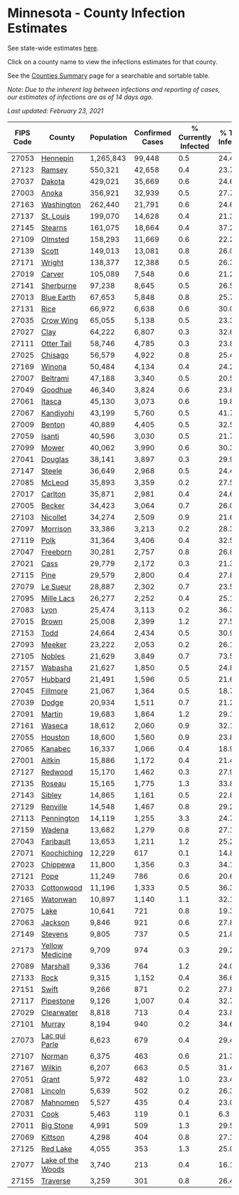 # Minnesota - County Infection Estimates

See state-wide estimates [here](/infections/us-mn).

Click on a county name to view the infections estimates for that county.

See the [Counties Summary](/infections/summary-counties) page for a searchable and sortable table.

*Note: Due to the inherent lag between infections and reporting of cases, our estimates of infections are as of 14 days ago.*

*Last updated: February 23, 2021*

|   FIPS Code |                                 County |   Population |   Confirmed Cases |   % Currently Infected |   % Total Infected |
|-------------|----------------------------------------|--------------|-------------------|------------------------|--------------------|
|       27053 |                   [Hennepin](hennepin) |    1,265,843 |            99,448 |                    0.5 |               24.4 |
|       27123 |                       [Ramsey](ramsey) |      550,321 |            42,658 |                    0.4 |               23.7 |
|       27037 |                       [Dakota](dakota) |      429,021 |            35,669 |                    0.6 |               24.6 |
|       27003 |                         [Anoka](anoka) |      356,921 |            32,939 |                    0.5 |               27.7 |
|       27163 |               [Washington](washington) |      262,440 |            21,791 |                    0.6 |               24.6 |
|       27137 |                 [St. Louis](st.-louis) |      199,070 |            14,628 |                    0.4 |               21.3 |
|       27145 |                     [Stearns](stearns) |      161,075 |            18,664 |                    0.4 |               37.2 |
|       27109 |                     [Olmsted](olmsted) |      158,293 |            11,669 |                    0.6 |               22.2 |
|       27139 |                         [Scott](scott) |      149,013 |            13,081 |                    0.8 |               26.0 |
|       27171 |                       [Wright](wright) |      138,377 |            12,388 |                    0.5 |               26.3 |
|       27019 |                       [Carver](carver) |      105,089 |             7,548 |                    0.6 |               21.2 |
|       27141 |                 [Sherburne](sherburne) |       97,238 |             8,645 |                    0.5 |               26.5 |
|       27013 |               [Blue Earth](blue-earth) |       67,653 |             5,848 |                    0.8 |               25.7 |
|       27131 |                           [Rice](rice) |       66,972 |             6,638 |                    0.6 |               30.0 |
|       27035 |                 [Crow Wing](crow-wing) |       65,055 |             5,138 |                    0.5 |               23.3 |
|       27027 |                           [Clay](clay) |       64,222 |             6,807 |                    0.3 |               32.6 |
|       27111 |               [Otter Tail](otter-tail) |       58,746 |             4,785 |                    0.3 |               23.8 |
|       27025 |                     [Chisago](chisago) |       56,579 |             4,922 |                    0.8 |               25.4 |
|       27169 |                       [Winona](winona) |       50,484 |             4,134 |                    0.4 |               24.2 |
|       27007 |                   [Beltrami](beltrami) |       47,188 |             3,340 |                    0.5 |               20.5 |
|       27049 |                     [Goodhue](goodhue) |       46,340 |             3,824 |                    0.6 |               23.8 |
|       27061 |                       [Itasca](itasca) |       45,130 |             3,073 |                    0.6 |               19.8 |
|       27067 |                 [Kandiyohi](kandiyohi) |       43,199 |             5,760 |                    0.5 |               41.7 |
|       27009 |                       [Benton](benton) |       40,889 |             4,405 |                    0.5 |               32.5 |
|       27059 |                       [Isanti](isanti) |       40,596 |             3,030 |                    0.5 |               21.7 |
|       27099 |                         [Mower](mower) |       40,062 |             3,990 |                    0.6 |               30.3 |
|       27041 |                     [Douglas](douglas) |       38,141 |             3,897 |                    0.3 |               29.9 |
|       27147 |                       [Steele](steele) |       36,649 |             2,968 |                    0.5 |               24.4 |
|       27085 |                       [McLeod](mcleod) |       35,893 |             3,359 |                    0.2 |               27.5 |
|       27017 |                     [Carlton](carlton) |       35,871 |             2,981 |                    0.4 |               24.6 |
|       27005 |                       [Becker](becker) |       34,423 |             3,064 |                    0.7 |               26.0 |
|       27103 |                   [Nicollet](nicollet) |       34,274 |             2,509 |                    0.9 |               21.6 |
|       27097 |                   [Morrison](morrison) |       33,386 |             3,213 |                    0.2 |               28.3 |
|       27119 |                           [Polk](polk) |       31,364 |             3,406 |                    0.4 |               32.5 |
|       27047 |                   [Freeborn](freeborn) |       30,281 |             2,757 |                    0.8 |               26.8 |
|       27021 |                           [Cass](cass) |       29,779 |             2,172 |                    0.3 |               21.3 |
|       27115 |                           [Pine](pine) |       29,579 |             2,800 |                    0.4 |               27.8 |
|       27079 |                   [Le Sueur](le-sueur) |       28,887 |             2,302 |                    0.7 |               23.5 |
|       27095 |               [Mille Lacs](mille-lacs) |       26,277 |             2,252 |                    0.4 |               25.1 |
|       27083 |                           [Lyon](lyon) |       25,474 |             3,113 |                    0.2 |               36.3 |
|       27015 |                         [Brown](brown) |       25,008 |             2,399 |                    1.2 |               27.5 |
|       27153 |                           [Todd](todd) |       24,664 |             2,434 |                    0.5 |               30.9 |
|       27093 |                       [Meeker](meeker) |       23,222 |             2,053 |                    0.2 |               26.1 |
|       27105 |                       [Nobles](nobles) |       21,629 |             3,849 |                    0.7 |               73.5 |
|       27157 |                     [Wabasha](wabasha) |       21,627 |             1,850 |                    0.5 |               24.8 |
|       27057 |                     [Hubbard](hubbard) |       21,491 |             1,596 |                    0.5 |               21.6 |
|       27045 |                   [Fillmore](fillmore) |       21,067 |             1,364 |                    0.5 |               18.7 |
|       27039 |                         [Dodge](dodge) |       20,934 |             1,511 |                    0.7 |               21.2 |
|       27091 |                       [Martin](martin) |       19,683 |             1,864 |                    1.2 |               29.1 |
|       27161 |                       [Waseca](waseca) |       18,612 |             2,060 |                    0.9 |               32.1 |
|       27055 |                     [Houston](houston) |       18,600 |             1,560 |                    0.9 |               23.8 |
|       27065 |                     [Kanabec](kanabec) |       16,337 |             1,066 |                    0.4 |               18.9 |
|       27001 |                       [Aitkin](aitkin) |       15,886 |             1,172 |                    0.4 |               21.4 |
|       27127 |                     [Redwood](redwood) |       15,170 |             1,462 |                    0.3 |               27.9 |
|       27135 |                       [Roseau](roseau) |       15,165 |             1,775 |                    1.3 |               33.8 |
|       27143 |                       [Sibley](sibley) |       14,865 |             1,161 |                    0.5 |               22.8 |
|       27129 |                   [Renville](renville) |       14,548 |             1,467 |                    0.8 |               29.2 |
|       27113 |               [Pennington](pennington) |       14,119 |             1,255 |                    3.3 |               24.7 |
|       27159 |                       [Wadena](wadena) |       13,682 |             1,279 |                    0.8 |               27.1 |
|       27043 |                 [Faribault](faribault) |       13,653 |             1,211 |                    1.2 |               25.2 |
|       27071 |             [Koochiching](koochiching) |       12,229 |               617 |                    0.1 |               14.8 |
|       27023 |                   [Chippewa](chippewa) |       11,800 |             1,356 |                    0.3 |               34.1 |
|       27121 |                           [Pope](pope) |       11,249 |               786 |                    0.6 |               20.6 |
|       27033 |               [Cottonwood](cottonwood) |       11,196 |             1,333 |                    0.5 |               36.3 |
|       27165 |                   [Watonwan](watonwan) |       10,897 |             1,140 |                    1.1 |               32.1 |
|       27075 |                           [Lake](lake) |       10,641 |               721 |                    0.8 |               19.3 |
|       27063 |                     [Jackson](jackson) |        9,846 |               921 |                    0.6 |               27.8 |
|       27149 |                     [Stevens](stevens) |        9,805 |               737 |                    0.5 |               21.8 |
|       27173 |     [Yellow Medicine](yellow-medicine) |        9,709 |               974 |                    0.3 |               29.2 |
|       27089 |                   [Marshall](marshall) |        9,336 |               764 |                    1.2 |               24.0 |
|       27133 |                           [Rock](rock) |        9,315 |             1,152 |                    0.4 |               36.6 |
|       27151 |                         [Swift](swift) |        9,266 |               871 |                    0.2 |               27.8 |
|       27117 |                 [Pipestone](pipestone) |        9,126 |             1,007 |                    0.4 |               32.7 |
|       27029 |               [Clearwater](clearwater) |        8,818 |               713 |                    0.4 |               23.8 |
|       27101 |                       [Murray](murray) |        8,194 |               940 |                    0.2 |               34.6 |
|       27073 |         [Lac qui Parle](lac-qui-parle) |        6,623 |               679 |                    0.4 |               29.4 |
|       27107 |                       [Norman](norman) |        6,375 |               463 |                    0.6 |               21.3 |
|       27167 |                       [Wilkin](wilkin) |        6,207 |               663 |                    0.5 |               31.4 |
|       27051 |                         [Grant](grant) |        5,972 |               482 |                    1.0 |               23.4 |
|       27081 |                     [Lincoln](lincoln) |        5,639 |               502 |                    0.2 |               26.3 |
|       27087 |                   [Mahnomen](mahnomen) |        5,527 |               435 |                    0.4 |               23.0 |
|       27031 |                           [Cook](cook) |        5,463 |               119 |                    0.1 |                6.3 |
|       27011 |                 [Big Stone](big-stone) |        4,991 |               509 |                    1.3 |               29.5 |
|       27069 |                     [Kittson](kittson) |        4,298 |               404 |                    0.8 |               27.1 |
|       27125 |                   [Red Lake](red-lake) |        4,055 |               353 |                    1.3 |               25.0 |
|       27077 | [Lake of the Woods](lake-of-the-woods) |        3,740 |               213 |                    0.4 |               16.1 |
|       27155 |                   [Traverse](traverse) |        3,259 |               301 |                    0.8 |               26.4 |